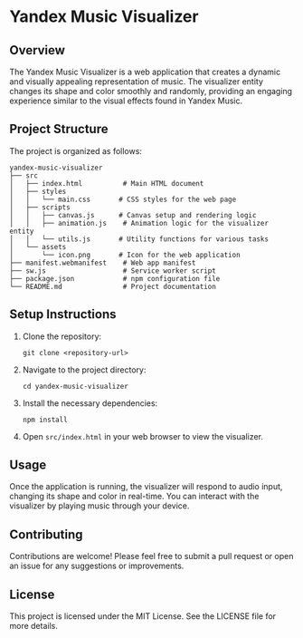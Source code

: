 # Yandex Music Visualizer

## Overview
The Yandex Music Visualizer is a web application that creates a dynamic and visually appealing representation of music. The visualizer entity changes its shape and color smoothly and randomly, providing an engaging experience similar to the visual effects found in Yandex Music.

## Project Structure
The project is organized as follows:

```
yandex-music-visualizer
├── src
│   ├── index.html          # Main HTML document
│   ├── styles
│   │   └── main.css       # CSS styles for the web page
│   ├── scripts
│   │   ├── canvas.js      # Canvas setup and rendering logic
│   │   ├── animation.js    # Animation logic for the visualizer entity
│   │   └── utils.js       # Utility functions for various tasks
│   └── assets
│       └── icon.png       # Icon for the web application
├── manifest.webmanifest    # Web app manifest
├── sw.js                   # Service worker script
├── package.json            # npm configuration file
└── README.md               # Project documentation
```

## Setup Instructions
1. Clone the repository:
   ```
   git clone <repository-url>
   ```
2. Navigate to the project directory:
   ```
   cd yandex-music-visualizer
   ```
3. Install the necessary dependencies:
   ```
   npm install
   ```
4. Open `src/index.html` in your web browser to view the visualizer.

## Usage
Once the application is running, the visualizer will respond to audio input, changing its shape and color in real-time. You can interact with the visualizer by playing music through your device.

## Contributing
Contributions are welcome! Please feel free to submit a pull request or open an issue for any suggestions or improvements.

## License
This project is licensed under the MIT License. See the LICENSE file for more details.